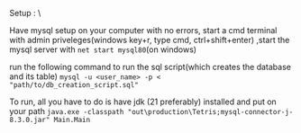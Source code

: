 Setup : \


Have mysql setup on your computer with no errors,
start a cmd terminal with admin priveleges(windows key+r, type cmd, ctrl+shift+enter)
,start the mysql server with `net start mysql80`(on windows)

run the following command to run the sql script(which creates the database and its table)
`mysql -u <user_name> -p < "path/to/db_creation_script.sql"`



To run, all you have to do is have jdk (21 preferably) installed and put on your path
`java.exe -classpath "out\production\Tetris;mysql-connector-j-8.3.0.jar" Main.Main`
